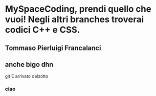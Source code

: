 # MySpaceCoding, prendi quello che vuoi! Negli altri branches troverai codici C++ e CSS.
## Tommaso Pierluigi Francalanci
## anche bigo dhn
git
E arrivato delzotto
### ciao 